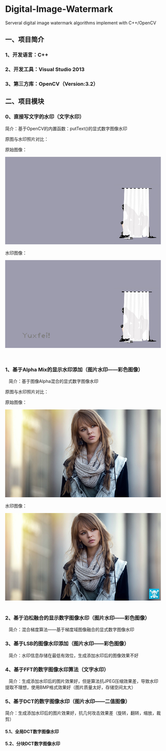 # Digital-Image-Watermark
Serveral digital image watermark algorithms implement with C++/OpenCV

## 一、项目简介

### 1、开发语言：C++
### 2、开发工具：Visual Studio 2013
### 3、第三方库：OpenCV（Version:3.2）

## 二、项目模块

### 0、直接写文字的水印（文字水印）

简介：基于OpenCV的内置函数：putText()的显式数字图像水印

原图与水印照片对比：

原始图像：

![Alt text](/Digital-Image-Watermark/001_Direct_Text_Watermark/image/wallhaven-21738.jpg "原始图像")

水印图像：

![Alt text](/Digital-Image-Watermark/001_Direct_Text_Watermark/image/wallhaven-21738-watermark.jpg "水印图像")

    
    
### 1、基于Alpha Mix的显示水印添加（图片水印——彩色图像）

    简介：基于图像Alpha混合的显式数字图像水印

原图与水印照片对比：

原始图像：

![Alt text](/Digital-Image-Watermark/002_Alpha_Mix_Image_Watermark/image/wallhaven-205542.jpg "原始图像")

水印图像：

![Alt text](/Digital-Image-Watermark/002_Alpha_Mix_Image_Watermark/image/wallhaven-205542-watermark.jpg "水印图像")
    
### 2、基于泊松融合的显示数字图像水印（图片水印——彩色图像）

    简介：混合梯度算法——基于梯度域图像融合的显式数字图像水印
    
### 3、基于LSB的图像水印添加（图片水印——彩色图像）
    
    简介：水印信息存储在最低有效位，生成添加水印后的图像效果不好

### 4、基于FFT的数字图像水印算法（文字水印）

    简介：生成添加水印后的图片效果好，但是算法抗JPEG压缩效果差，导致水印提取不理想，使用BMP格式效果好（图片质量太好，存储空间太大）

### 5、基于DCT的数字图像水印（图片水印——二值图像）

   简介：生成添加水印后的图片效果好，抗几何攻击效果差（旋转，翻转，缩放，裁剪）

#### 5.1、全局DCT数字图像水印

#### 5.2、分块DCT数字图像水印
